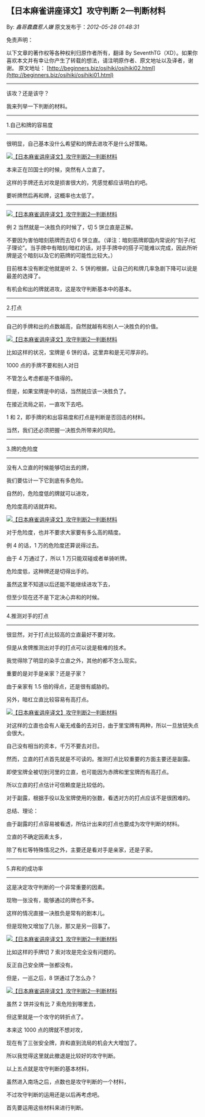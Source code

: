 ## 【日本麻雀讲座译文】攻守判断 2—判断材料

By: _鑫哥蠢蠢惹人嫌_ 原文发布于：_2012-05-28 01:48:31_

免责声明：

以下文章的著作权等各种权利归原作者所有，翻译 By
SeventhTG（XD）。如果你喜欢本文并有幸让你产生了转载的想法，请注明原作者、原文地址以及译者，谢谢。
原文地址： [http://beginners.biz/osihiki/osihiki02.html](http://beginners.biz/osihiki/osihiki01.html)

---

该攻？还是该守？

我来列举一下判断的材料。

---

1.自己和牌的容易度

---

很明显，自己基本没什么希望和的牌去进攻不是什么好策略。

[![【日本麻雀讲座译文】攻守判断2—判断材料](http://s16.sinaimg.cn/middle/7f78b76fxc10855bc96cf&690)](http://photo.blog.sina.com.cn/showpic.html#blogid=7f78b76f010157as&url=http://s16.sinaimg.cn/orignal/7f78b76fxc10855bc96cf)

本来正在凹国士的时候，突然有人立直了。

这样的手牌还去对攻是损害很大的，凭感觉都应该明白的吧。

要听牌然后再和牌，这概率也太低了。

---

[![【日本麻雀讲座译文】攻守判断2—判断材料](http://s3.sinaimg.cn/middle/7f78b76fxc1085e1b34b2&690)](http://photo.blog.sina.com.cn/showpic.html#blogid=7f78b76f010157as&url=http://s3.sinaimg.cn/orignal/7f78b76fxc1085e1b34b2)

例 2 当然就是一决胜负的时候了，切 5 饼立直是正解。

不要因为害怕暗刻筋牌而去切 6 饼立直。（译注：暗刻筋牌即国内常说的“刻子/杠子理论”。当手牌中有暗刻/暗杠的话，对手手牌中的搭子可能难以完成，因此所听牌是这个暗刻以及它的筋牌的可能性比较大。）

目前根本没有断定他就是听 2、5 饼的根据，让自己的和牌几率急剧下降可以说是最差的选择了。

有机会和出的牌就进攻，这是攻守判断基本中的基本。

---

2.打点

---

自己的手牌和出的点数越高，自然就越有和别人一决胜负的价值。

[![【日本麻雀讲座译文】攻守判断2—判断材料](http://s5.sinaimg.cn/middle/7f78b76fxc1087d953134&690)](http://photo.blog.sina.com.cn/showpic.html#blogid=7f78b76f010157as&url=http://s5.sinaimg.cn/orignal/7f78b76fxc1087d953134)

比如这样的状况，宝牌是 6 饼的话，这里弃和是无可厚非的。

1000 点的手牌不要和别人对日

不管怎么考虑都是不值得的。

但是，如果宝牌是中的话，当然就应该一决胜负了。

在接近流局之前，一直攻下去吧。

1 和 2，即手牌的和出容易度和打点是判断是否回击的材料。

当然，我们还必须把握一决胜负所带来的风险。

---

3.牌的危险度

---

没有人立直的时候能够切出去的牌，

我们要估计一下它到底有多危险。

自然的，危险度低的牌就可以进攻，

危险度高的话就弃和。

[![【日本麻雀讲座译文】攻守判断2—判断材料](http://s16.sinaimg.cn/middle/7f78b76fxc108a2a7cedf&690)](http://photo.blog.sina.com.cn/showpic.html#blogid=7f78b76f010157as&url=http://s16.sinaimg.cn/orignal/7f78b76fxc108a2a7cedf)

对于危险度，也并不要求大家要有多么高的精度。

例 4 的话，1 万的危险度还算说得过去。

由于 4 万通过了，所以 1 万只能双碰或者单骑听牌。

危险度低，这种牌还是切得出手的。

虽然这里不知道以后还能不能继续进攻下去，

但至少现在还不是下定决心弃和的时候。

---

4.推测对手的打点

---

很显然，对于打点比较高的立直最好不要对攻。

但是从舍牌推测出对手的打点可以说是极难的技术。

我觉得除了明显的染手立直之外，其他的都不怎么现实。

重要的是对手是亲家？还是子家？

由于亲家有 1.5 倍的得点，还是很有威胁的。

另外，暗杠立直比较容易有高打点。

[![【日本麻雀讲座译文】攻守判断2—判断材料](http://s11.sinaimg.cn/middle/7f78b76fxc108baad580a&690)](http://photo.blog.sina.com.cn/showpic.html#blogid=7f78b76f010157as&url=http://s11.sinaimg.cn/orignal/7f78b76fxc108baad580a)

对这样的立直也会有人毫无戒备的去对日，由于里宝牌有两种，所以一旦放铳失点会很大。

自己没有相当的资本，千万不要去对日。

然而，立直的打点首先就是不可读的。推测打点比较重要的方面主要还是副露。

即使宝牌全被切到河里的立直，也可能因为赤牌和里宝牌而有高打点。

所以立直的打点估计可信赖度是比较低的。

对于副露，根据手役以及宝牌使用的张数，看透对方的打点应该不是很困难的。

总结、理论：

由于副露的打点容易被看透，所估计出来的打点也要成为攻守判断的材料。

立直的不确定因素太多，

除了有杠等特殊情况之外，主要还是看对手是亲家，还是子家。

---

5.弃和的成功率

---

这是决定攻守判断的一个非常重要的因素。

现物一张没有，能够通过的牌也不多。

这样的情况直接一决胜负是常有的剧本儿。

但是现物又增加了几张，那又是另一回事了。

[![【日本麻雀讲座译文】攻守判断2—判断材料](http://s4.sinaimg.cn/middle/7f78b76fxc108e16babc3&690)](http://photo.blog.sina.com.cn/showpic.html#blogid=7f78b76f010157as&url=http://s4.sinaimg.cn/orignal/7f78b76fxc108e16babc3)

比如这样的手牌切 7 索对攻是完全没有问题的。

反正自己安全牌一张都没有。

但是，一巡之后，8 饼通过了怎么办？

[![【日本麻雀讲座译文】攻守判断2—判断材料](http://s5.sinaimg.cn/middle/7f78b76fxc108e628a774&690)](http://photo.blog.sina.com.cn/showpic.html#blogid=7f78b76f010157as&url=http://s5.sinaimg.cn/orignal/7f78b76fxc108e628a774)

虽然 2 饼并没有比 7 索危险到哪里去，

但这里就是一个攻守的转折点了。

本来这 1000 点的牌就不想对攻，

现在有了三张安全牌，弃和直到流局的机会大大增加了。

所以我觉得这里就此撤退是比较好的攻守判断。

以上五点就是攻守判断的基本材料，

虽然进入南场之后，点数也是攻守判断的一个材料，

不过攻守判断的运用还是以后再考虑吧。

首先要运用这些材料来进行判断。

